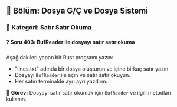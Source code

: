 ## 📘 Bölüm: Dosya G/Ç ve Dosya Sistemi  
### 🔹 Kategori: Satır Satır Okuma  
#### ❓ Soru 403: BufReader ile dosyayı satır satır okuma

Aşağıdakileri yapan bir Rust programı yazın:

- "lines.txt" adında bir dosya oluşturun ve içine birkaç satır yazın.
- Dosyayı `BufReader` ile açın ve satır satır okuyun.
- Her satırı terminalde ayrı ayrı yazdırın.

🔧 **Görev:** Dosyayı satır satır okumak için `BufReader` ve ilgili metodları kullanın.
